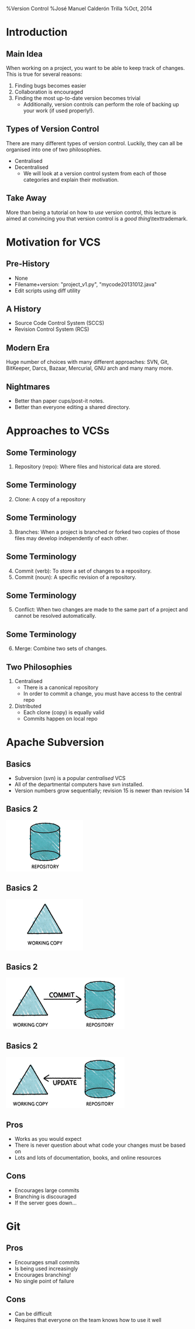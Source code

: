 %Version Control
%José Manuel Calderón Trilla
%Oct, 2014

Introduction
============

Main Idea
---------

When working on a project, you want to be able to keep track of changes. This is
true for several reasons:

1. Finding bugs becomes easier
2. Collaboration is encouraged
3. Finding the most up-to-date version becomes trivial
    + Additionally, version controls can perform the role of backing up your work (if used properly!).

Types of Version Control
------------------------

There are many different types of version control. Luckily, they can all be
organised into one of two philosophies.

* Centralised
* Decentralised
    + We will look at a version control system from each of those categories and explain their motivation.

Take Away
---------

More than being a tutorial on how to *use* version control, this lecture is
aimed at convincing you that version control is a *good thing*\texttrademark.

Motivation for VCS
==================

Pre-History
-----------

* None
* Filename+version:
    "project_v1.py", "mycode20131012.java"
* Edit scripts using diff utility


A History
---------

* Source Code Control System (SCCS)
* Revision Control System (RCS)

Modern Era
----------

Huge number of choices with many different approaches: SVN, Git, BitKeeper,
Darcs, Bazaar, Mercurial, GNU arch and many many more.

Nightmares
----------

* Better than paper cups/post-it notes.
* Better than everyone editing a shared directory.

Approaches to VCSs
==================

Some Terminology
----------------

1. Repository (repo): Where files and historical data are stored.

Some Terminology
----------------

2. Clone: A copy of a repository

Some Terminology
----------------

3. Branches: When a project is branched or forked two copies of those files may
develop independently of each other.

Some Terminology
----------------

4. Commit (verb): To store a set of changes to a repository.
4. Commit (noun): A specific revision of a repository.

Some Terminology
----------------

5. Conflict: When two changes are made to the same part of a project and cannot
be resolved automatically.

Some Terminology
----------------

6. Merge: Combine two sets of changes.

Two Philosophies
----------------

1. Centralised
    * There is a canonical repository
    * In order to commit a change, you must have access to the central repo
2. Distributed
    * Each clone (copy) is equally valid
    * Commits happen on local repo



Apache Subversion
=================

Basics
------

* Subversion (svn) is a popular *centralised* VCS 
* All of the departmental computers have svn installed.
* Version numbers grow sequentially; revision 15 is newer than revision 14

Basics 2
--------

![Server](figures/cylinder.jpg)


Basics 2
--------

![Local](figures/triangle.jpg)


Basics 2
--------

![Commit/Push](figures/svncommit.jpg)

Basics 2
--------

![Update/Pull](figures/svnupdate.jpg)

Pros
------

* Works as you would expect
* There is never question about what code your changes must be based on
* Lots and lots of documentation, books, and online resources

Cons
------

* Encourages large commits
* Branching is discouraged
* If the server goes down...

Git
=================

Pros
-----

* Encourages small commits
* Is being used increasingly
* Encourages branching!
* No single point of failure

Cons
-----

* Can be difficult
* Requires that everyone on the team knows how to use it well
